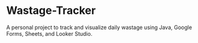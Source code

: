 # Wastage-Tracker
A personal project to track and visualize daily wastage using Java, Google Forms, Sheets, and Looker Studio.
